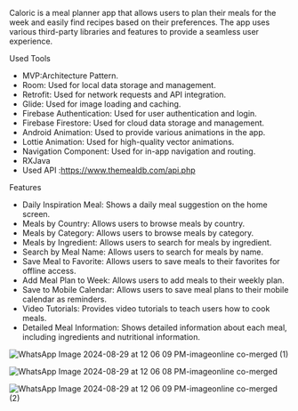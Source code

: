 Caloric is a meal planner app that allows users to plan their meals for the week and easily find recipes based on their preferences. The app uses various third-party libraries and features to provide a seamless user experience.

Used Tools
* MVP:Architecture Pattern.
* Room: Used for local data storage and management.
* Retrofit: Used for network requests and API integration.
* Glide: Used for image loading and caching.
* Firebase Authentication: Used for user authentication and login.
* Firebase Firestore: Used for cloud data storage and management.
* Android Animation: Used to provide various animations in the app.
* Lottie Animation: Used for high-quality vector animations.
* Navigation Component: Used for in-app navigation and routing.
* RXJava
* Used API :https://www.themealdb.com/api.php

Features
* Daily Inspiration Meal: Shows a daily meal suggestion on the home screen.
* Meals by Country: Allows users to browse meals by country.
* Meals by Category: Allows users to browse meals by category.
* Meals by Ingredient: Allows users to search for meals by ingredient.
* Search by Meal Name: Allows users to search for meals by name.
* Save Meal to Favorite: Allows users to save meals to their favorites for offline access.
* Add Meal Plan to Week: Allows users to add meals to their weekly plan.
* Save to Mobile Calendar: Allows users to save meal plans to their mobile calendar as reminders.
* Video Tutorials: Provides video tutorials to teach users how to cook meals.
* Detailed Meal Information: Shows detailed information about each meal, including ingredients and nutritional information.

  


![WhatsApp Image 2024-08-29 at 12 06 09 PM-imageonline co-merged (1)](https://github.com/user-attachments/assets/6bff1b01-77a5-42e6-bf55-6e42d87e6c59)

![WhatsApp Image 2024-08-29 at 12 06 08 PM-imageonline co-merged](https://github.com/user-attachments/assets/0edccb94-4446-4c64-bdba-8621d8c35c37)

![WhatsApp Image 2024-08-29 at 12 06 09 PM-imageonline co-merged (2)](https://github.com/user-attachments/assets/d27ea49f-be0d-4b28-bbb1-3b5f9687fede)


  




             
         

                                            

